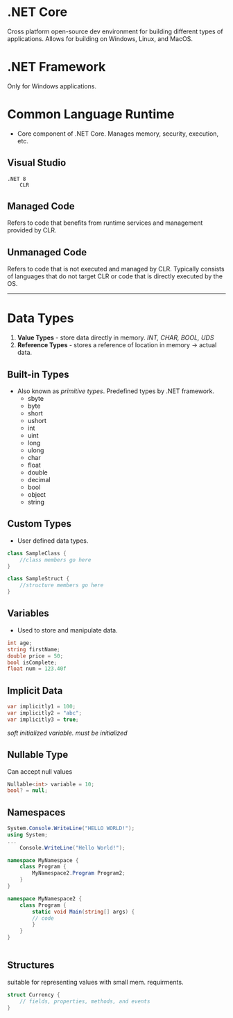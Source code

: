 # .NET Core
Cross platform open-source dev environment for building different types of applications.
Allows for building on Windows, Linux, and MacOS.

# .NET Framework
Only for Windows applications.

# Common Language Runtime
- Core component of .NET Core. Manages memory, security, execution, etc.

## Visual Studio
	.NET 8
		CLR
## Managed Code
Refers to code that benefits from runtime services and management provided by CLR.

## Unmanaged Code
Refers to code that is not executed and managed by CLR. Typically consists of languages that do not target CLR or code that is directly executed by the OS.


----

# Data Types
1. **Value Types** - store data directly in memory. *INT, CHAR, BOOL, UDS*
2. **Reference Types** - stores a reference of location in memory -> actual data.

## Built-in Types
- Also known as *primitive types*. Predefined types by .NET framework.
	- sbyte
	- byte
	- short
	- ushort
	- int
	- uint
	- long
	- ulong
	- char
	- float
	- double
	- decimal
	- bool
	- object
	- string



## Custom Types
- User defined data types.

```C#
class SampleClass {
	//class members go here
}
```

```C#
class SampleStruct {
	//structure members go here
}
```

## Variables
- Used to store and manipulate data.

```c#
int age;
string firstName;
double price = 50;
bool isComplete;
float num = 123.40f
```

## Implicit Data
```C#
var implicitly1 = 100;
var implicitly2 = "abc";
var implicitly3 = true;
```
*soft initialized variable. must be initialized*

## Nullable Type
Can accept null values

```c#
Nullable<int> variable = 10;
bool? = null;
```

## Namespaces
```C#
System.Console.WriteLine("HELLO WORLD!");
using System;
...
	Console.WriteLine("Hello World!");
```

```c#
namespace MyNamespace {
	class Program {
		MyNamespace2.Program Program2;
	}
}

namespace MyNamespace2 {
	class Program {
		static void Main(string[] args) {
		// code
		}
	}
}
```

```
```

## Structures
suitable for representing values with small mem. requirments.
```c#
struct Currency {
	// fields, properties, methods, and events
}
```
